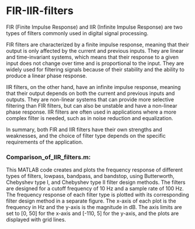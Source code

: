# FIR-IIR-filters
FIR (Finite Impulse Response) and IIR (Infinite Impulse Response) are two types of filters commonly used in digital signal processing.

FIR filters are characterized by a finite impulse response, meaning that their output is only affected by the current and previous inputs. They are linear and time-invariant systems, which means that their response to a given input does not change over time and is proportional to the input. They are widely used for filtering signals because of their stability and the ability to produce a linear phase response.

IIR filters, on the other hand, have an infinite impulse response, meaning that their output depends on both the current and previous inputs and outputs. They are non-linear systems that can provide more selective filtering than FIR filters, but can also be unstable and have a non-linear phase response. IIR filters are often used in applications where a more complex filter is needed, such as in noise reduction and equalization.

In summary, both FIR and IIR filters have their own strengths and weaknesses, and the choice of filter type depends on the specific requirements of the application.

### Comparison_of_IIR_filters.m:
This MATLAB code creates and plots the frequency response of different types of filters, lowpass, bandpass, and bandstop, using Butterworth, Chebyshev type I, and Chebyshev type II filter design methods. The filters are designed for a cutoff frequency of 10 Hz and a sample rate of 100 Hz. The frequency response of each filter type is plotted with its corresponding filter design method in a separate figure. The x-axis of each plot is the frequency in Hz and the y-axis is the magnitude in dB. The axis limits are set to [0, 50] for the x-axis and [-110, 5] for the y-axis, and the plots are displayed with grid lines.
